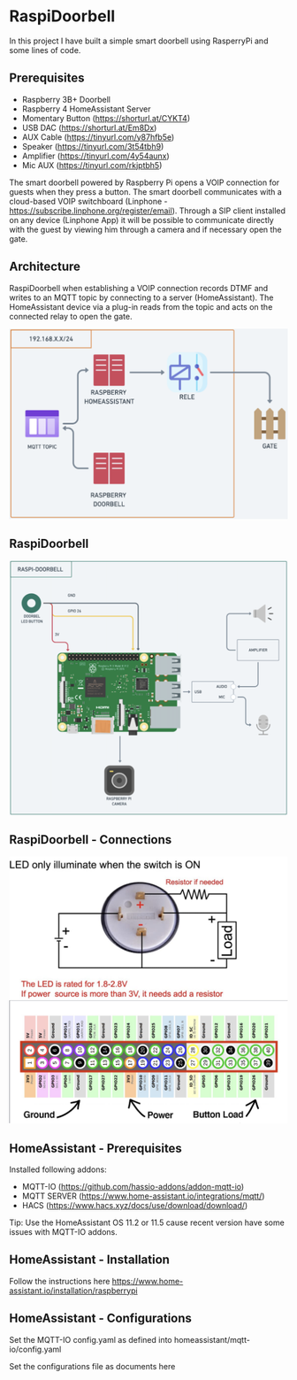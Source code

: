 # RaspiDoorbell 

In this project I have built a simple smart doorbell using RasperryPi and some lines of code.

## Prerequisites ##

- Raspberry 3B+ Doorbell
- Raspberry 4 HomeAssistant Server 
- Momentary Button (https://shorturl.at/CYKT4)
- USB DAC (https://shorturl.at/Em8Dx)
- AUX Cable (https://tinyurl.com/y87hfb5e)
- Speaker (https://tinyurl.com/3t54tbh9)
- Amplifier (https://tinyurl.com/4y54aunx)
- Mic AUX (https://tinyurl.com/rkjptbh5)

The smart doorbell powered by Raspberry Pi opens a VOIP connection for guests when they press a button. The smart doorbell communicates with a cloud-based VOIP switchboard (Linphone - https://subscribe.linphone.org/register/email). Through a SIP client installed on any device (Linphone App) it will be possible to communicate directly with the guest by viewing him through a camera and if necessary open the gate.

## Architecture ## 

RaspiDoorbell when establishing a VOIP connection records DTMF and writes to an MQTT topic by connecting to a server (HomeAssistant). The HomeAssistant device via a plug-in reads from the topic and acts on the connected relay to open the gate.

![alt text](images/HighLevelArch.png)

## RaspiDoorbell ## 
![alt text](images/RaspberryArch.png)


## RaspiDoorbell - Connections ##
![alt text](images/MomentaryButton.png)
![alt text](images/RaspberryWired.png)

## HomeAssistant - Prerequisites ## 

Installed following addons: 

- MQTT-IO (https://github.com/hassio-addons/addon-mqtt-io) 
- MQTT SERVER (https://www.home-assistant.io/integrations/mqtt/) 
- HACS (https://www.hacs.xyz/docs/use/download/download/)

Tip: Use the HomeAssistant OS 11.2 or 11.5 cause recent version have some issues with MQTT-IO addons. 

## HomeAssistant - Installation ## 

Follow the instructions here https://www.home-assistant.io/installation/raspberrypi 

## HomeAssistant - Configurations ## 

Set the MQTT-IO config.yaml as defined into homeassistant/mqtt-io/config.yaml 

Set the configurations file as documents here